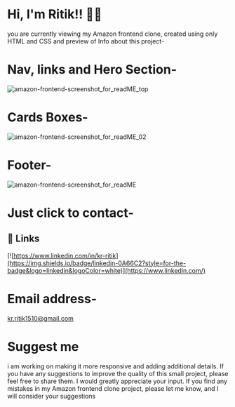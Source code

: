 # Hi, I'm Ritik!! 👋🙂
you are currently viewing my Amazon frontend clone, created using only HTML and CSS and preview of Info about this project-

# Nav, links and Hero Section-

![amazon-frontend-screenshot_for_readME_top](https://github.com/Ritik1510/AmazonClone_front-end/assets/138875243/b646124c-68d3-48fa-9502-f6131eb38453)

# Cards Boxes-

![amazon-frontend-screenshot_for_readME_02](https://github.com/Ritik1510/AmazonClone_front-end/assets/138875243/cac8773d-20ab-4291-bc8e-bef64088335d)

# Footer-

![amazon-frontend-screenshot_for_readME](https://github.com/Ritik1510/AmazonClone_front-end/assets/138875243/dde4c89e-dced-4773-a4a8-77c11c6d0776)

# Just click to contact-
## 🔗 Links
[![https://www.linkedin.com/in/kr-ritik](https://img.shields.io/badge/linkedin-0A66C2?style=for-the-badge&logo=linkedin&logoColor=white)](https://www.linkedin.com/)

# Email address-
kr.ritik1510@gmail.com

# Suggest me 
i am working on making it more responsive and adding additional details. If you have any suggestions to improve the quality of this small project, please feel free to share them. I would greatly appreciate your input. If you find any mistakes in my Amazon frontend clone project, please let me know, and I will consider your suggestions



